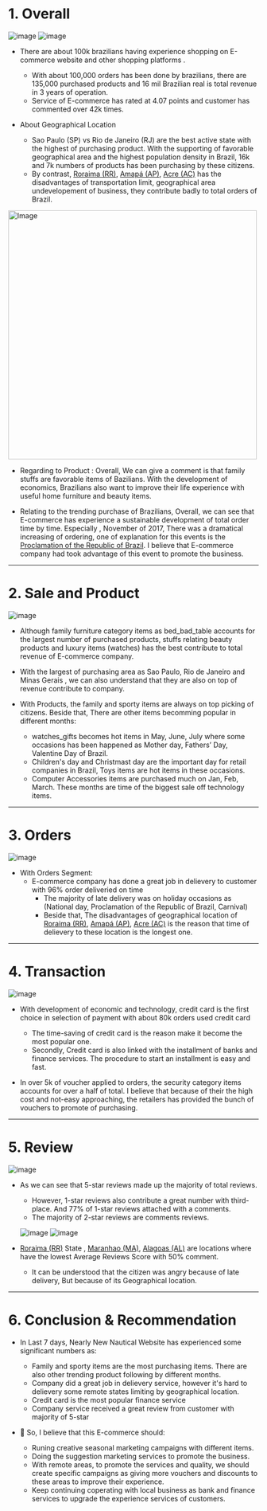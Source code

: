 # 1. Overall 

![image](https://user-images.githubusercontent.com/101379141/202949850-2abec1b3-48be-44e8-ae14-f5d2543fb51e.png)
![image](https://user-images.githubusercontent.com/120476961/230341441-af68c9d5-5ed8-4306-bc9c-fe74554d269e.png)

- There are about 100k brazilians having experience shopping on E-commerce website and other shopping platforms .
  - With about 100,000 orders has been done by brazilians, there are 135,000 purchased products and 16 mil Brazilian real is total revenue in 3 years of operation.
  - Service of E-commerce has rated at 4.07 points and customer has commented over 42k times.

- About Geographical Location
  - Sao Paulo (SP) vs Rio de Janeiro (RJ) are the best active state with the highest of purchasing product. With the supporting of favorable geographical area and the highest population density in Brazil, 16k and  7k numbers of products has been purchasing by these citizens. 
  - By contrast, [Roraima (RR)](https://en.wikipedia.org/wiki/Roraima),  [Amapá (AP)](https://en.wikipedia.org/wiki/Amap%C3%A1), [Acre (AC)](https://en.wikipedia.org/wiki/Acre_(state)) has the disadvantages of transportation limit, geographical area undevelopement of business, they contribute badly to total orders of Brazil. 

<img src="https://user-images.githubusercontent.com/101379141/202946224-7a76252d-4a8a-4091-a0b4-3c97f7f89ee0.png" alt="Image" width="500" height="500">


- Regarding to Product : Overall, We can give a comment is that family stuffs are favorable items of Bazilians. With the development of economics, Brazilians also want to improve their life experience with useful home furniture and beauty items.

- Relating to the trending purchase of Brazilians, Overall, we can see that E-commerce has experience a sustainable development of total order time by time. Especially , November of 2017, There was a dramatical increasing of ordering, one of explanation for this events is the [Proclamation of the Republic of Brazil](https://en.wikipedia.org/wiki/Proclamation_of_the_Republic_(Brazil)). I believe that E-commerce company had took advantage of this event to promote the business. 

---

# 2. Sale and Product

![image](https://user-images.githubusercontent.com/101379141/202952679-2ebc44b9-5b08-4ea0-8695-f78631a77ba7.png)

- Although family furniture category items as bed_bad_table accounts for the largest number of purchased products, stuffs relating beauty products and luxury items (watches) has the best contribute to total revenue of E-commerce company.

- With the largest of purchasing area as Sao Paulo, Rio de Janeiro and Minas Gerais , we can also understand that they are also on top of revenue contribute to company.

- With Products, the family and sporty items are always on top picking of citizens. Beside that, There are other items becomming popular in different months:
  - watches_gifts becomes hot items in May, June, July where some occasions has been happened as Mother day, Fathers’ Day, Valentine Day of Brazil. 
  - Children's day and Christmast day are the important day for retail companies in Brazil, Toys items are hot items in these occasions.
  - Computer Accessories items are purchased much on Jan, Feb, March. These months are time of the biggest sale off technology items.

---

# 3. Orders

![image](https://user-images.githubusercontent.com/101379141/202964959-d0d17818-d914-4ebb-9d62-f8b25425006b.png)

- With Orders Segment:
  - E-commerce company has done a great job in delievery to customer with 96% order deliveried on time
    - The majority of late delivery was on holiday occasions as (National day, Proclamation of the Republic of Brazil, Carnival)
    - Beside that, The disadvantages of geographical location of [Roraima (RR)](https://en.wikipedia.org/wiki/Roraima), [Amapá (AP)](https://en.wikipedia.org/wiki/Amap%C3%A1),  [Acre (AC)](https://en.wikipedia.org/wiki/Acre_(state)) is the reason that time of delievery to these location is the longest one. 

--- 
# 4. Transaction

![image](https://user-images.githubusercontent.com/101379141/202966203-8c99e7f6-b7af-4205-90ba-103c6917dfdc.png)

- With development of economic and technology, credit card is the first choice in selection of payment with about 80k orders used credit card
  - The time-saving of credit card is the reason make it become the most popular one. 
  - Secondly, Credit card is also linked with the installment of banks and finance services. The procedure to start an installment is easy and fast.

- In over 5k of voucher applied to orders, the security category items accounts for over a half of total. I believe that because of their the high cost and not-easy approaching, the retailers has provided the bunch of vouchers to promote of purchasing.

--- 
# 5. Review 

![image](https://user-images.githubusercontent.com/101379141/203003218-4ae1b485-b58c-4dbc-8002-058f1d27256e.png)

- As we can see that 5-star reviews made up the majority of total reviews. 
  - However, 1-star reviews also contribute a great number with third-place. And 77% of 1-star reviews attached with a comments.
  - The majority of 2-star reviews are comments reviews.
    
   ![image](https://user-images.githubusercontent.com/101379141/202993651-1f461d5b-4c2d-487a-abbf-d010c1b4546f.png) ![image](https://user-images.githubusercontent.com/101379141/202994707-bd20c3f5-7d2a-469c-a86c-9b3003b92999.png)

  
- [Roraima (RR)](https://en.wikipedia.org/wiki/Roraima) State , [Maranhao (MA)](https://en.wikipedia.org/wiki/Maranh%C3%A3o), [Alagoas (AL)](https://en.wikipedia.org/wiki/Alagoas)  are locations where have the lowest Average Reviews Score with 50% comment.
  - It can be understood that the citizen was angry because of late delivery, But because of its Geographical location.

--- 

# 6. Conclusion & Recommendation

- In Last 7 days, Nearly New Nautical Website has experienced some significant numbers as:
  - Family and sporty items are the most purchasing items. There are also other trending product following by different months.
  - Company did a great job in delievery service, however it's hard to delievery some remote states limiting by geographical location.
  - Credit card is the most popular finance service 
  - Company service received a great review from customer with majority of 5-star 



- 🚩 So, I believe that this E-commerce should:
  - Runing creative seasonal marketing campaigns with different items.
  - Doing the suggestion marketing services to promote the business.
  - With remote areas, to promote the services and quality, we should create specific campaigns as giving more vouchers and discounts to these areas to improve their experience.
  - Keep continuing coperating with local business as bank and finance services to upgrade the experience services of customers.
